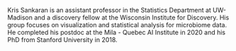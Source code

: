 
Kris Sankaran is an assistant professor in the Statistics Department at UW-Madison and a discovery fellow at the Wisconsin Institute for Discovery. His group focuses on visualization and statistical analysis for microbiome data. He completed his postdoc at the Mila - Quebec AI Institute in 2020 and his PhD from Stanford University in 2018.
